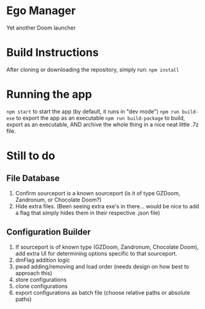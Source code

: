 # Ego Manager
Yet another Doom launcher

# Build Instructions

After cloning or downloading the repository, simply run:
`npm install`

# Running the app

`npm start` to start the app (by default, it runs in "dev mode")
`npm run build-exe` to export the app as an executable
`npm run build-package` to build, export as an executable, AND archive the whole thing in a nice neat little .7z file.

# Still to do
## File Database
1. Confirm sourceport is a known sourceport (is it of type GZDoom, Zandronum, or Chocolate Doom?)
2. Hide extra files. (Been seeing extra exe's in there... would be nice to add a flag that simply hides them in their respective .json file)

## Configuration Builder
1. If sourceport is of known type (GZDoom, Zandronum, Chocolate Doom), add extra UI for determining options specific to that sourceport.
2. dmFlag addition logic
3. pwad adding/removing and load order (needs design on how best to approach this)
4. store configurations
5. clone configurations
6. export configurations as batch file (choose relative paths or absolute paths)